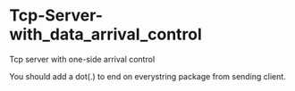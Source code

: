 # Tcp-Server-with_data_arrival_control
Tcp server with one-side arrival control

You should add a dot(.) to end on everystring package from sending client.
